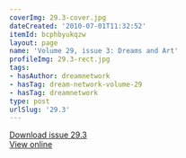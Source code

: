 ```yaml
---
coverImg: 29.3-cover.jpg
dateCreated: '2010-07-01T11:32:52'
itemId: bcphbyukqzw
layout: page
name: 'Volume 29, issue 3: Dreams and Art'
profileImg: 29.3-rect.jpg
tags:
- hasAuthor: dreamnetwork
- hasTag: dream-network-volume-29
- hasTag: dreamnetwork
type: post
urlSlug: '29.3'
---
```

<a href="../files/pdfs/Volume_29/29.3_art.pdf" download="">Download issue 29.3</a><br><a href="../files/pdfs/Volume_29/29.3_art.pdf">View online</a>